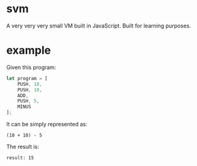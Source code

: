 # svm
A very very very small VM built in JavaScript. Built for learning purposes.

# example
Given this program:

```js
let program = [
    PUSH, 10,
    PUSH, 10,
    ADD,
    PUSH, 5,
    MINUS
];
```

It can be simply represented as:

```
(10 + 10) - 5
```

The result is:

```
result: 15
```

